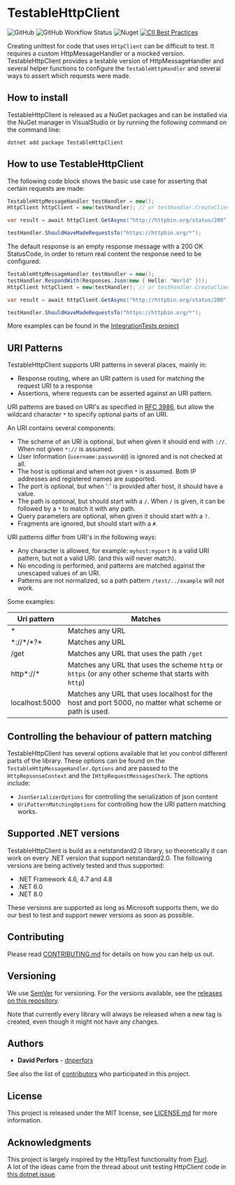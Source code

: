 # TestableHttpClient

![GitHub](https://img.shields.io/github/license/testablehttpclient/TestableHttpClient) ![GitHub Workflow Status](https://img.shields.io/github/workflow/status/testablehttpclient/TestableHttpClient/CI) ![Nuget](https://img.shields.io/nuget/v/TestableHttpClient)  [![CII Best Practices](https://bestpractices.coreinfrastructure.org/projects/4010/badge)](https://bestpractices.coreinfrastructure.org/projects/4010)

Creating unittest for code that uses `HttpClient` can be difficult to test. It requires a custom HttpMessageHandler or a mocked version. TestableHttpClient provides a testable version of HttpMessageHandler and several helper functions to configure the `TestableHttpHandler` and several ways to assert which requests were made.

## How to install

TestableHttpClient is released as a NuGet packages and can be installed via the NuGet manager in VisualStudio or by running the following command on the command line:
```
dotnet add package TestableHttpClient
```

## How to use TestableHttpClient

The following code block shows the basic use case for asserting that certain requests are made:
```csharp
TestableHttpMessageHandler testHandler = new();
HttpClient httpClient = new(testHandler); // or testHandler.CreateClient();

var result = await httpClient.GetAsync("http://httpbin.org/status/200");

testHandler.ShouldHaveMadeRequestsTo("https://httpbin.org/*");
```

The default response is an empty response message with a 200 OK StatusCode, in order to return real content the response need to be configured:
```csharp
TestableHttpMessageHandler testHandler = new();
testHandler.RespondWith(Responses.Json(new { Hello: "World" }));
HttpClient httpClient = new(testHandler); // or testHandler.CreateClient();

var result = await httpClient.GetAsync("http://httpbin.org/status/200");

testHandler.ShouldHaveMadeRequestsTo("https://httpbin.org/*");
```

More examples can be found in the [IntegrationTests project](test/TestableHttpClient.IntegrationTests)

## URI Patterns

TestableHttpClient supports URI patterns in several places, mainly in:
- Response routing, where an URI pattern is used for matching the request URI to a response
- Assertions, where requests can be asserted against an URI pattern.

URI patterns are based on URI's as specified in [RFC 3986](https://www.rfc-editor.org/rfc/rfc3986), but allow the wildcard character `*` to specify optional parts of an URI.

An URI contains several components:
- The scheme of an URI is optional, but when given it should end with `://`. When not given `*://` is assumed.
- User Information (`username:password@`) is ignored and is not checked at all.
- The host is optional and when not given `*` is assumed. Both IP addresses and registered names are supported.
- The port is optional, but when ':' is provided after host, it should have a value.
- The path is optional, but should start with a `/`. When `/` is given, it can be followed by a `*` to match it with any path.
- Query parameters are optional, when given it should start with a `?`.
- Fragments are ignored, but should start with a `#`.

URI patterns differ from URI's in the following ways:
- Any character is allowed, for example: `myhost:myport` is a valid URI pattern, but not a valid URI. (and this will never match).
- No encoding is performed, and patterns are matched against the unescaped values of an URI.
- Patterns are not normalized, so a path pattern `/test/../example` will not work.

Some examples:

Uri pattern | Matches
------------|--------
\*|Matches any URL
\*://\*/\*?\* | Matches any URL
/get | Matches any URL that uses the path `/get`
http\*://\* | Matches any URL that uses the scheme `http` or `https` (or any other scheme that starts with `http`)
localhost:5000 | Matches any URL that uses localhost for the host and port 5000, no matter what scheme or path is used.

## Controlling the behaviour of pattern matching

TestableHttpClient has several options available that let you control different parts of the library. These options can be found on
the `TestableHttpMessageHandler.Options` and are passed to the `HttpRepsonseContext` and the `IHttpRequestMessagesCheck`.
The options include:
- `JsonSerializerOptions` for controlling the serialization of json content
- `UriPatternMatchingOptions` for controlling how the URI pattern matching works.

## Supported .NET versions

TestableHttpClient is build as a netstandard2.0 library, so theoretically it can work on every .NET version that support netstandard2.0.
The following versions are being actively tested and thus supported:

- .NET Framework 4.6, 4.7 and 4.8
- .NET 6.0
- .NET 8.0

These versions are supported as long as Microsoft supports them, we do our best to test and support newer versions as soon as possible.

## Contributing

Please read [CONTRIBUTING.md](CONTRIBUTING.md) for details on how you can help us out.

## Versioning

We use [SemVer](http://semver.org/) for versioning. For the versions available, see the [releases on this repository](https://github.com/testablehttpclient/TestableHttpClient/releases).

Note that currently every library will always be released when a new tag is created, even though it might not have any changes.

## Authors

* **David Perfors** - [dnperfors](https://github.com/dnperfors)

See also the list of [contributors](https://github.com/testablehttpclient/TestableHttpClient/contributors) who participated in this project.

## License

This project is released under the MIT license, see [LICENSE.md](LICENSE.md) for more information.

## Acknowledgments

This project is largely inspired by the HttpTest functionality from [Flurl](https://flurl.dev).  
A lot of the ideas came from the thread about unit testing HttpClient code in [this dotnet issue](https://github.com/dotnet/runtime/issues/14535).
